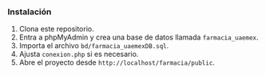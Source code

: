 ### Instalación

1. Clona este repositorio.
2. Entra a phpMyAdmin y crea una base de datos llamada `farmacia_uaemex`.
3. Importa el archivo `bd/farmacia_uaemexDB.sql`.
4. Ajusta `conexion.php` si es necesario.
5. Abre el proyecto desde `http://localhost/farmacia/public`.
